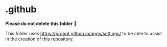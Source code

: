 # .github

**Please do not delete this folder** :blue_car:

This folder uses https://probot.github.io/apps/settings/ to be able to assist in the creation of this repository.
